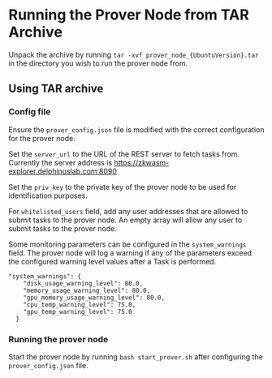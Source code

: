 # Running the Prover Node from TAR Archive

Unpack the archive by running `tar -xvf prover_node_{UbuntuVersion}.tar` in the directory you wish to run the prover node from.

## Using TAR archive

### Config file

Ensure the `prover_config.json` file is modified with the correct configuration for the prover node.

Set the `server_url` to the URL of the REST server to fetch tasks from. Currently the server address is https://zkwasm-explorer.delphinuslab.com:8090

Set the `priv_key` to the private key of the prover node to be used for identification purposes.

For `whitelisted_users` field, add any user addresses that are allowed to submit tasks to the prover node.
An empty array will allow any user to submit tasks to the prover node.

Some monitoring parameters can be configured in the `system_warnings` field. The prover node will log a warning if any of the parameters exceed the configured warning level values after a Task is performed.

```
"system_warnings": {
    "disk_usage_warning_level": 80.0,
    "memory_usage_warning_level": 80.0,
    "gpu_memory_usage_warning_level": 80.0,
    "cpu_temp_warning_level": 75.0,
    "gpu_temp_warning_level": 75.0
  }
```
### Running the prover node

Start the prover node by running `bash start_prover.sh` after configuring the `prover_config.json` file.
